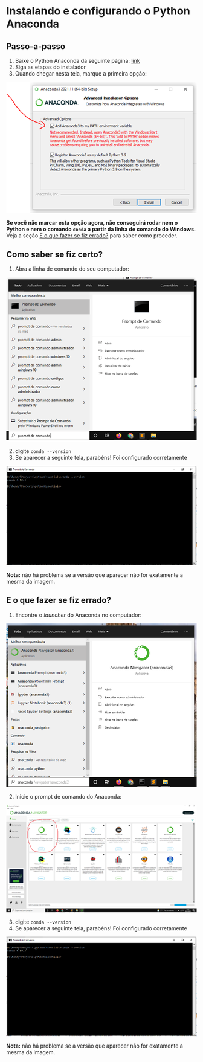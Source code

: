 # Instalando e configurando o Python Anaconda

## Passo-a-passo

1. Baixe o Python Anaconda da seguinte página: [link](https://www.anaconda.com/products/individual)
2. Siga as etapas do instalador 
3. Quando chegar nesta tela, marque a primeira opção:

![anaconda_option](../images/anaconda_option.png)

**Se você não marcar esta opção agora, não conseguirá rodar nem o Python e nem o comando `conda`
a partir da linha de comando do Windows.** Veja a seção [E o que fazer se fiz errado?](#E-o-que-fazer-se-fiz-errado?) para saber como proceder.


## Como saber se fiz certo?

1. Abra a linha de comando do seu computador:

![anaconda_prompt](../images/anaconda_prompt.png)

2. digite `conda --version`
3. Se aparecer a seguinte tela, parabéns! Foi configurado corretamente

![anaconda_successful](../images/anaconda_successful.png)

**Nota:** não há problema se a versão que aparecer não for exatamente a mesma da imagem.

## E o que fazer se fiz errado?

1. Encontre o _launcher_ do Anaconda no computador:

![anaconda_step_1](../images/anaconda_step_1.png)

2. Inicie o prompt de comando do Anaconda:

![anaconda_step_2](../images/anaconda_step_2.png)

3. digite `conda --version`
4. Se aparecer a seguinte tela, parabéns! Foi configurado corretamente

![anaconda_successful](../images/anaconda_successful.png)

**Nota:** não há problema se a versão que aparecer não for exatamente a mesma da imagem.